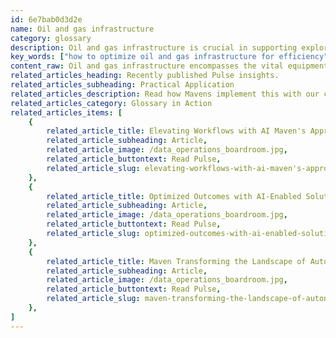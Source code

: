 ```yaml
---
id: 6e7bab0d3d2e
name: Oil and gas infrastructure
category: glossary
description: Oil and gas infrastructure is crucial in supporting exploration, extraction, refining, processing, and distribution activities within the energy sector, and its continuous modernization is vital for operational efficiency and sustained business growth.
key_words: ["how to optimize oil and gas infrastructure for efficiency", "what is digital transformation in oil and gas industry", "benefits of modernizing oil and gas infrastructure", "role of AI in oil and gas asset management", "importance of IT infrastructure in energy companies", "challenges in maintaining oil and gas infrastructure", "latest trends in oil and gas infrastructure technology", "impact of machine learning on oil and gas operations", "strategies for upgrading oil and gas infrastructure", "how to ensure safety in oil and gas infrastructure upgrades"]
content_raw: Oil and gas infrastructure encompasses the vital equipment, installations, and facilities that energy companies deploy to operate their businesses. This infrastructure is segmented across the upstream, midstream, and downstream sectors of the oil and gas industry. Upstream companies, engaged in exploration and extraction of energy resources, rely on this infrastructure for their operations. Midstream entities use the infrastructure for refining and processing fuels. Meanwhile, downstream companies leverage it to distribute and sell oil and gas to retail organizations. Recognizing the business benefits of maintaining an efficient and up-to-date oil and gas infrastructure is critical for modern energy companies. As these entities transition towards digitalization, they are increasingly relying on various technologies and services to boost their operational efficiency while harnessing their existing infrastructure. In this context, asset management solutions are a key facet of infrastructure maintenance for energy companies. These solutions are crucial as energy companies manage complex assets that necessitate regular upkeep, both in plants and in the field. Systems that proficiently schedule both human and material resources for repairs, effectively manage inventory, and afford field employees mobile solutions to access data and submit reports are fundamental to their operations. In today's swiftly changing business landscape, a company's competitiveness is directly proportional to the agility of its IT infrastructure. An outdated, sluggish, or inefficient IT infrastructure poses significant risk, comparable to any disruptive market force. Thus, in order to ensure sustained business growth, it is essential for energy companies to continuously invest in and upgrade their IT infrastructure. In conclusion, oil and gas infrastructure forms the backbone of all operations in the energy sector, and its proper management and modernization can unlock significant business benefits. At Maven Technologies, we are equipped with industry-leading expertise and solutions to help businesses navigate their digital transformation journeys.
related_articles_heading: Recently published Pulse insights.
related_articles_subheading: Practical Application
related_articles_description: Read how Mavens implement this with our clients.
related_articles_category: Glossary in Action
related_articles_items: [
	{
		related_article_title: Elevating Workflows with AI Maven's Approach,
		related_article_subheading: Article,
		related_article_image: /data_operations_boardroom.jpg,
		related_article_buttontext: Read Pulse,
		related_article_slug: elevating-workflows-with-ai-maven's-approach
	},
	{
		related_article_title: Optimized Outcomes with AI-Enabled Solutions,
		related_article_subheading: Article,
		related_article_image: /data_operations_boardroom.jpg,
		related_article_buttontext: Read Pulse,
		related_article_slug: optimized-outcomes-with-ai-enabled-solutions
	},
	{
		related_article_title: Maven Transforming the Landscape of Autonomous Vehicles,
		related_article_subheading: Article,
		related_article_image: /data_operations_boardroom.jpg,
		related_article_buttontext: Read Pulse,
		related_article_slug: maven-transforming-the-landscape-of-autonomous-vehicles
	},
]
---
```

